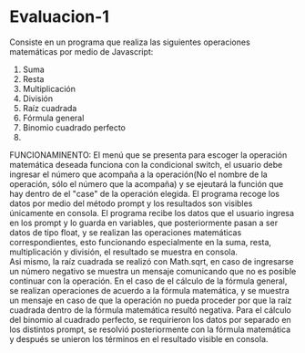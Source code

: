 # Evaluacion-1
Consiste en un programa que realiza las siguientes operaciones matemáticas por medio de Javascript:
1) Suma
2) Resta
3) Multiplicación
4) División
5) Raíz cuadrada
6) Fórmula general
7) Binomio cuadrado perfecto 
8) 
FUNCIONAMINENTO:
El menú que se presenta para escoger la operación matemática deseada funciona con la condicional switch, el usuario debe ingresar el número que acompaña a la operación(No el nombre de la operación, sólo el número que la acompaña) y se ejeutará la función que hay dentro de el "case" de la operación elegida. El programa recoge los datos por medio del método prompt y los resultados son visibles únicamente en consola. 
El programa recibe los datos que el usuario ingresa en los prompt y lo guarda en variables, que posteriormente pasan a ser datos de tipo float, y se realizan las operaciones matemáticas correspondientes, esto funcionando especialmente en la suma, resta, multiplicación y división, el resultado se muestra en consola.  
Asi mismo, la raíz cuadrada se realizó con Math.sqrt, en caso de ingresarse un número negativo se muestra un mensaje comunicando que no es posible continuar con la operación. 
En el caso de el cálculo de la fórmula general, se realizan operaciones de acuerdo a la fórmula matemática, y se muestra un mensaje en caso de que la operación no pueda proceder por que la raíz cuadrada dentro de la fórmula matemática resultó negativa.
Para el cálculo del binomio al cuadrado perfecto, se requirieron los datos por separado en los distintos prompt, se resolvió posteriormente con la fórmula matemática y después se unieron los términos en el resultado visible en consola.
